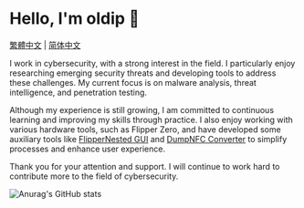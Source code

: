 # Hello, I'm oldip 👋

[繁體中文](README_zh-TW.md) | [简体中文](README_zh-CN.md)

I work in cybersecurity, with a strong interest in the field. I particularly enjoy researching emerging security threats and developing tools to address these challenges. My current focus is on malware analysis, threat intelligence, and penetration testing.

Although my experience is still growing, I am committed to continuous learning and improving my skills through practice. I also enjoy working with various hardware tools, such as Flipper Zero, and have developed some auxiliary tools like [FlipperNested GUI](https://github.com/oldip/FlipperNested-GUI) and [DumpNFC Converter](https://github.com/oldip/DumpNFC-Converter) to simplify processes and enhance user experience.

Thank you for your attention and support. I will continue to work hard to contribute more to the field of cybersecurity.

![Anurag's GitHub stats](https://github-readme-stats.vercel.app/api?username=oldip&theme=synthwave&show_icons=true)
